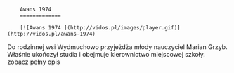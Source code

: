 
        Awans 1974 
        =============
        
        [![Awans 1974 ](http://vidos.pl/images/player.gif)](http://vidos.pl/awans-1974)
        
        
 Do rodzinnej wsi Wydmuchowo przyjeżdża młody nauczyciel Marian Grzyb. Właśnie ukończył studia i obejmuje kierownictwo miejscowej szkoły. zobacz pełny opis
    